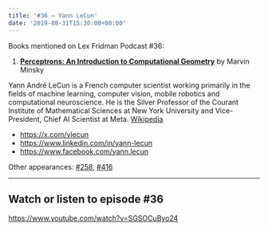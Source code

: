 ```yaml
---
title: '#36 – Yann LeCun'
date: '2019-08-31T15:30:00+00:00'
---
```


Books mentioned on Lex Fridman Podcast #36:

1. <b><a href="https://amzn.to/3AwNRuq" target="_blank" rel="sponsored noopener noreferrer">Perceptrons: An Introduction to Computational Geometry</a></b> by Marvin Minsky

<!--more-->

Yann André LeCun is a French computer scientist working primarily in the fields of machine learning, computer vision, mobile robotics and computational neuroscience. He is the Silver Professor of the Courant Institute of Mathematical Sciences at New York University and Vice-President, Chief AI Scientist at Meta. <a href="https://en.wikipedia.org/wiki/Yann_LeCun" target="_blank">Wikipedia</a>

- <a href="https://x.com/ylecun" target="_blank">https://x.com/ylecun</a>
- <a href="https://www.linkedin.com/in/yann-lecun" target="_blank">https://www.linkedin.com/in/yann-lecun</a>
- <a href="https://www.facebook.com/yann.lecun" target="_blank">https://www.facebook.com/yann.lecun</a>

Other appearances: [\#258](/258-yann-lecun/), [\#416](/416-yann-lecun/)

- - - - - -

## Watch or listen to episode #36

<https://www.youtube.com/watch?v=SGSOCuByo24>